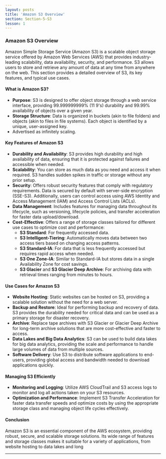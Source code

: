 ```yaml
---
layout: posts
title: 'Amazon S3 Overview'
section: Section-5-S3
lesson: 1
---
```


### Amazon S3 Overview

Amazon Simple Storage Service (Amazon S3) is a scalable object storage service offered by Amazon Web Services (AWS) that provides industry-leading scalability, data availability, security, and performance. S3 allows users to store and retrieve any amount of data at any time from anywhere on the web. This section provides a detailed overview of S3, its key features, and typical use cases.

<!-- pagebreak -->

#### What is Amazon S3?

- **Purpose**: S3 is designed to offer object storage through a web service interface, providing 99.999999999% (11 9's) durability and 99.99% availability of objects over a given year.
- **Storage Structure**: Data is organized in buckets (akin to file folders) and objects (akin to files in file systems). Each object is identified by a unique, user-assigned key.
- Advertised as infinitely scaling.
<!-- pagebreak -->

#### Key Features of Amazon S3

- **Durability and Availability**: S3 provides high durability and high availability of data, ensuring that it is protected against failures and accessible when needed.
- **Scalability**: You can store as much data as you need and access it when required. S3 handles sudden spikes in traffic or storage without any prior setup.
- **Security**: Offers robust security features that comply with regulatory requirements. Data is secured by default with server-side encryption (SSE-S3). Additionally, users can control access using AWS Identity and Access Management (IAM) and Access Control Lists (ACLs).
- **Data Management**: Includes features for managing data throughout its lifecycle, such as versioning, lifecycle policies, and transfer acceleration for faster data upload/download.
- **Cost-Effective**: Offers a range of storage classes tailored for different use cases to optimize cost and performance:
  - **S3 Standard**: For frequently accessed data.
  - **S3 Intelligent-Tiering**: Automatically moves data between two access tiers based on changing access patterns.
  - **S3 Standard-IA**: For data that is less frequently accessed but requires rapid access when needed.
  - **S3 One Zone-IA**: Similar to Standard-IA but stores data in a single Availability Zone for cost savings.
  - **S3 Glacier** and **S3 Glacier Deep Archive**: For archiving data with retrieval times ranging from minutes to hours.
  <!-- pagebreak -->

#### Use Cases for Amazon S3

- **Website Hosting**: Static websites can be hosted on S3, providing a scalable solution without the need for a web server.
- **Backup and Restore**: Ideal for performing backup and recovery of data. S3 provides the durability needed for critical data and can be used as a primary storage for disaster recovery.
- **Archive**: Replace tape archives with S3 Glacier or Glacier Deep Archive for long-term archive solutions that are more cost-effective and faster to access.
- **Data Lakes and Big Data Analytics**: S3 can be used to build data lakes for big data analytics, providing the scale and performance to handle large volumes of data from multiple sources.
- **Software Delivery**: Use S3 to distribute software applications to end-users, providing global access and bandwidth needed to download applications quickly.
<!-- pagebreak -->

#### Managing S3 Efficiently

- **Monitoring and Logging**: Utilize AWS CloudTrail and S3 access logs to monitor and log all actions taken on your S3 resources.
- **Optimization and Performance**: Implement S3 Transfer Acceleration for faster data transfer speeds and optimize costs by using the appropriate storage class and managing object life cycles effectively.
<!-- pagebreak -->

#### Conclusion

Amazon S3 is an essential component of the AWS ecosystem, providing robust, secure, and scalable storage solutions. Its wide range of features and storage classes makes it suitable for a variety of applications, from website hosting to data lakes and long

---
